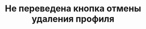 ﻿---
title: "Не переведена кнопка отмены удаления профиля"
se.owner.user_id: 
se.owner.display_name: "user178213"
se.owner.link: ""
se.link: "https://ru.meta.stackoverflow.com/questions/14559/%d0%9d%d0%b5-%d0%bf%d0%b5%d1%80%d0%b5%d0%b2%d0%b5%d0%b4%d0%b5%d0%bd%d0%b0-%d0%ba%d0%bd%d0%be%d0%bf%d0%ba%d0%b0-%d0%be%d1%82%d0%bc%d0%b5%d0%bd%d1%8b-%d1%83%d0%b4%d0%b0%d0%bb%d0%b5%d0%bd%d0%b8%d1%8f-%d0%bf%d1%80%d0%be%d1%84%d0%b8%d0%bb%d1%8f"
se.question_id: 14559
se.post_type: question
---
<p><img src="https://i.sstatic.net/EDn8pQTZ.png" alt="" /></p>

